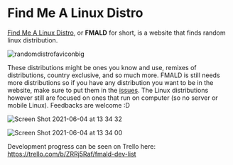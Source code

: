 # **Find Me A Linux Distro**
[Find Me A Linux Distro]("https://www.fmald.net"), or **FMALD** for short, is a website that finds random linux distribution. 

![randomdistrofaviconbig](https://user-images.githubusercontent.com/65854891/114965351-62da4500-9eab-11eb-8f6c-47671ce58741.png)

These distributions might be ones you know and use, remixes of distributions, country exclusive, and so much more. FMALD is still needs more distributions so if you have any distribution you want to be in the website, make sure to put them in the [issues](https://github.com/KripC2160/findmealinuxdistro/issues). The Linux distributions however still are focused on ones that run on computer (so no server or mobile Linux). 
Feedbacks are welcome :D 

![Screen Shot 2021-06-04 at 13 34 32](https://user-images.githubusercontent.com/65854891/120747174-8a5c9e00-c53b-11eb-9763-acbe8c7e3dd8.png)

![Screen Shot 2021-06-04 at 13 34 00](https://user-images.githubusercontent.com/65854891/120747180-8df02500-c53b-11eb-9575-27961efa7da1.png)

Development progress can be seen on Trello here: https://trello.com/b/ZRRj5Raf/fmald-dev-list
